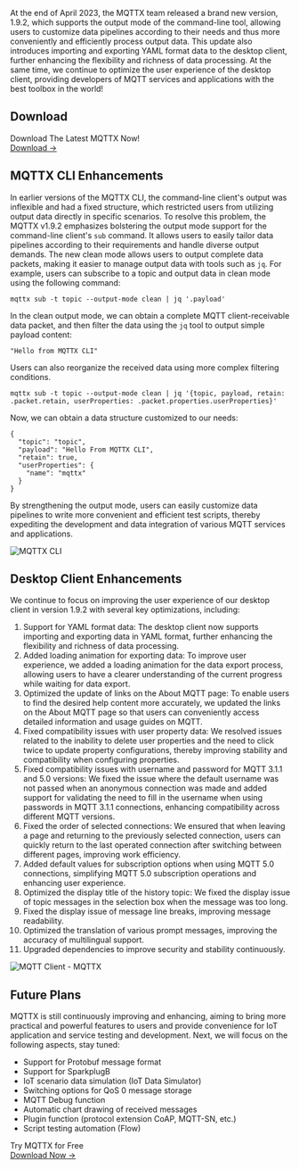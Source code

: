 At the end of April 2023, the MQTTX team released a brand new version, 1.9.2, which supports the output mode of the command-line tool, allowing users to customize data pipelines according to their needs and thus more conveniently and efficiently process output data. This update also introduces importing and exporting YAML format data to the desktop client, further enhancing the flexibility and richness of data processing. At the same time, we continue to optimize the user experience of the desktop client, providing developers of MQTT services and applications with the best toolbox in the world!

## Download

<section class="promotion">
    <div>
        Download The Latest MQTTX Now!
    </div>
    <a href="https://www.emqx.com/en/try?product=MQTTX" class="button is-gradient px-5">Download →</a>
</section>

## MQTTX CLI Enhancements

In earlier versions of the MQTTX CLI, the command-line client's output was inflexible and had a fixed structure, which restricted users from utilizing output data directly in specific scenarios. To resolve this problem, the MQTTX v1.9.2 emphasizes bolstering the output mode support for the command-line client's `sub` command. It allows users to easily tailor data pipelines according to their requirements and handle diverse output demands.
The new clean mode allows users to output complete data packets, making it easier to manage output data with tools such as `jq`. For example, users can subscribe to a topic and output data in clean mode using the following command:

```
mqttx sub -t topic --output-mode clean | jq '.payload'
```

In the clean output mode, we can obtain a complete MQTT client-receivable data packet, and then filter the data using the `jq` tool to output simple payload content:

```
"Hello from MQTTX CLI"
```

Users can also reorganize the received data using more complex filtering conditions.

```
mqttx sub -t topic --output-mode clean | jq '{topic, payload, retain: .packet.retain, userProperties: .packet.properties.userProperties}'
```

Now, we can obtain a data structure customized to our needs:

```
{
  "topic": "topic",
  "payload": "Hello From MQTTX CLI",
  "retain": true,
  "userProperties": {
    "name": "mqttx"
  }
}
```

By strengthening the output mode, users can easily customize data pipelines to write more convenient and efficient test scripts, thereby expediting the development and data integration of various MQTT services and applications. 

![MQTTX CLI](https://assets.emqx.com/images/9f3f4a1a27abd60f7b8d180ee74fdd6e.png)

## Desktop Client Enhancements

We continue to focus on improving the user experience of our desktop client in version 1.9.2 with several key optimizations, including:

1. Support for YAML format data: The desktop client now supports importing and exporting data in YAML format, further enhancing the flexibility and richness of data processing.
2. Added loading animation for exporting data: To improve user experience, we added a loading animation for the data export process, allowing users to have a clearer understanding of the current progress while waiting for data export.
3. Optimized the update of links on the About MQTT page: To enable users to find the desired help content more accurately, we updated the links on the About MQTT page so that users can conveniently access detailed information and usage guides on MQTT.
4. Fixed compatibility issues with user property data: We resolved issues related to the inability to delete user properties and the need to click twice to update property configurations, thereby improving stability and compatibility when configuring properties.
5. Fixed compatibility issues with username and password for MQTT 3.1.1 and 5.0 versions: We fixed the issue where the default username was not passed when an anonymous connection was made and added support for validating the need to fill in the username when using passwords in MQTT 3.1.1 connections, enhancing compatibility across different MQTT versions.
6. Fixed the order of selected connections: We ensured that when leaving a page and returning to the previously selected connection, users can quickly return to the last operated connection after switching between different pages, improving work efficiency.
7. Added default values for subscription options when using MQTT 5.0 connections, simplifying MQTT 5.0 subscription operations and enhancing user experience.
8. Optimized the display title of the history topic: We fixed the display issue of topic messages in the selection box when the message was too long.
9. Fixed the display issue of message line breaks, improving message readability.
10. Optimized the translation of various prompt messages, improving the accuracy of multilingual support.
11. Upgraded dependencies to improve security and stability continuously.

![MQTT Client - MQTTX](https://assets.emqx.com/images/45c8239d2de33ef4ea195672086ebf3b.png)

## Future Plans

MQTTX is still continuously improving and enhancing, aiming to bring more practical and powerful features to users and provide convenience for IoT application and service testing and development. Next, we will focus on the following aspects, stay tuned:

- Support for Protobuf message format
- Support for SparkplugB
- IoT scenario data simulation (IoT Data Simulator)
- Switching options for QoS 0 message storage 
- MQTT Debug function
- Automatic chart drawing of received messages
- Plugin function (protocol extension CoAP, MQTT-SN, etc.)
- Script testing automation (Flow)


<section class="promotion">
    <div>
        Try MQTTX for Free
    </div>
    <a href="https://www.emqx.com/en/try?product=MQTTX" class="button is-gradient px-5">Download Now →</a>
</section>
